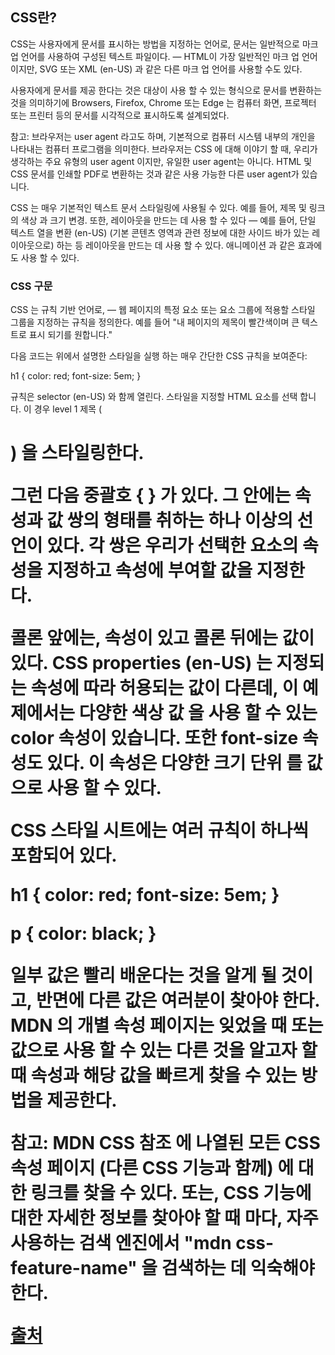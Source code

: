 ## CSS란?

CSS는 사용자에게 문서를 표시하는 방법을 지정하는 언어로, 문서는 일반적으로 마크 업 언어를 사용하여 구성된 텍스트 파일이다. — HTML이 가장 일반적인 마크 업 언어이지만, SVG 또는 XML (en-US) 과 같은 다른 마크 업 언어를 사용할 수도 있다.

사용자에게 문서를 제공 한다는 것은 대상이 사용 할 수 있는 형식으로 문서를 변환하는 것을 의미하기에 Browsers, Firefox, Chrome 또는 Edge 는 컴퓨터 화면, 프로젝터 또는 프린터 등의 문서를 시각적으로 표시하도록 설계되었다.

참고: 브라우저는 user agent 라고도 하며, 기본적으로 컴퓨터 시스템 내부의 개인을 나타내는 컴퓨터 프로그램을 의미한다. 브라우저는 CSS 에 대해 이야기 할 때, 우리가 생각하는 주요 유형의 user agent 이지만, 유일한 user agent는 아니다. HTML 및 CSS 문서를 인쇄할 PDF로 변환하는 것과 같은 사용 가능한 다른 user agent가 있습니다.

CSS 는 매우 기본적인 텍스트 문서 스타일링에 사용될 수 있다. 예를 들어, 제목 및 링크의 색상 과 크기 변경. 또한, 레이아웃을 만드는 데 사용 할 수 있다 — 예를 들어, 단일 텍스트 열을 변환 (en-US) (기본 콘텐츠 영역과 관련 정보에 대한 사이드 바가 있는 레이아웃으로) 하는 등 레이아웃을 만드는 데 사용 할 수 있다. 애니메이션 과 같은 효과에도 사용 할 수 있다.

### CSS 구문

CSS 는 규칙 기반 언어로, — 웹 페이지의 특정 요소 또는 요소 그룹에 적용할 스타일 그룹을 지정하는 규칙을 정의한다. 예를 들어 "내 페이지의 제목이 빨간색이며 큰 텍스트로 표시 되기를 원합니다."

다음 코드는 위에서 설명한 스타일을 실행 하는 매우 간단한 CSS 규칙을 보여준다:

h1 {
    color: red;
    font-size: 5em;
}

규칙은 selector (en-US) 와 함께 열린다. 스타일을 지정할 HTML 요소를 선택 합니다. 이 경우 level 1 제목 (<h1>) 을 스타일링한다.

그런 다음 중괄호 { } 가 있다. 그 안에는 속성과 값 쌍의 형태를 취하는 하나 이상의 선언이 있다.  각 쌍은 우리가 선택한 요소의 속성을 지정하고 속성에 부여할 값을 지정한다.

콜론 앞에는, 속성이 있고 콜론 뒤에는 값이 있다. CSS properties (en-US) 는 지정되는 속성에 따라 허용되는 값이 다른데, 이 예제에서는 다양한 색상 값 을 사용 할 수 있는 color 속성이 있습니다. 또한 font-size 속성도 있다. 이 속성은 다양한 크기 단위 를 값으로 사용 할 수 있다.

CSS 스타일 시트에는 여러 규칙이 하나씩 포함되어 있다.

h1 {
    color: red;
    font-size: 5em;
}

p {
    color: black;
}

일부 값은 빨리 배운다는 것을 알게 될 것이고, 반면에 다른 값은 여러분이 찾아야 한다. MDN 의 개별 속성 페이지는 잊었을 때 또는 값으로 사용 할 수 있는 다른 것을 알고자 할 때 속성과 해당 값을 빠르게 찾을 수 있는 방법을 제공한다.

참고: MDN CSS 참조 에 나열된 모든 CSS 속성 페이지 (다른 CSS 기능과 함께) 에 대한 링크를 찾을 수 있다.  또는, CSS 기능에 대한 자세한 정보를 찾아야 할 때 마다, 자주 사용하는 검색 엔진에서 "mdn css-feature-name" 을 검색하는 데 익숙해야 한다.

[출처](https://developer.mozilla.org/ko/docs/Learn/CSS/First_steps/What_is_CSS)